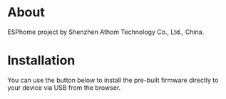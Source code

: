 # About

ESPhome project by Shenzhen Athom Technology Co., Ltd., China.

# Installation

You can use the button below to install the pre-built firmware directly to your device via USB from the browser.

<esp-web-install-button manifest="firmware/athom-esp8285-device.manifest.json"></esp-web-install-button>

<script type="module" src="https://unpkg.com/esp-web-tools@10/dist/web/install-button.js?module"></script>